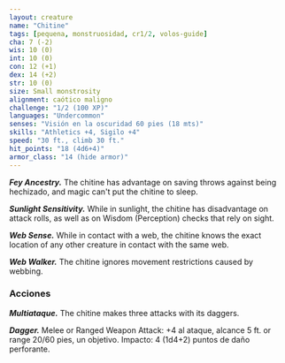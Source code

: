 ```yaml
---
layout: creature
name: "Chitine"
tags: [pequena, monstruosidad, cr1/2, volos-guide]
cha: 7 (-2)
wis: 10 (0)
int: 10 (0)
con: 12 (+1)
dex: 14 (+2)
str: 10 (0)
size: Small monstrosity
alignment: caótico maligno
challenge: "1/2 (100 XP)"
languages: "Undercommon"
senses: "Visión en la oscuridad 60 pies (18 mts)"
skills: "Athletics +4, Sigilo +4"
speed: "30 ft., climb 30 ft."
hit_points: "18 (4d6+4)"
armor_class: "14 (hide armor)"
---
```


***Fey Ancestry.*** The chitine has advantage on saving throws against being hechizado, and magic can't put the chitine to sleep.

***Sunlight Sensitivity.*** While in sunlight, the chitine has disadvantage on attack rolls, as well as on Wisdom (Perception) checks that rely on sight.

***Web Sense.*** While in contact with a web, the chitine knows the exact location of any other creature in contact with the same web.

***Web Walker.*** The chitine ignores movement restrictions caused by webbing.

### Acciones

***Multiataque.*** The chitine makes three attacks with its daggers.

***Dagger.*** Melee or Ranged Weapon Attack: +4 al ataque, alcance 5 ft. or range 20/60 pies, un objetivo. Impacto: 4 (1d4+2) puntos de daño perforante.
